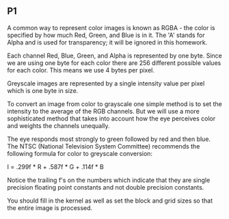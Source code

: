 ## P1
A common way to represent color images is known as RGBA - the color
is specified by how much Red, Green, and Blue is in it.
The 'A' stands for Alpha and is used for transparency; it will be
ignored in this homework.

Each channel Red, Blue, Green, and Alpha is represented by one byte.
Since we are using one byte for each color there are 256 different
possible values for each color.  This means we use 4 bytes per pixel.

Greyscale images are represented by a single intensity value per pixel
which is one byte in size.

To convert an image from color to grayscale one simple method is to
set the intensity to the average of the RGB channels.  But we will
use a more sophisticated method that takes into account how the eye 
perceives color and weights the channels unequally.

The eye responds most strongly to green followed by red and then blue.
The NTSC (National Television System Committee) recommends the following
formula for color to greyscale conversion:

I = .299f * R + .587f * G + .114f * B

Notice the trailing f's on the numbers which indicate that they are 
single precision floating point constants and not double precision
constants.

You should fill in the kernel as well as set the block and grid sizes
so that the entire image is processed.
